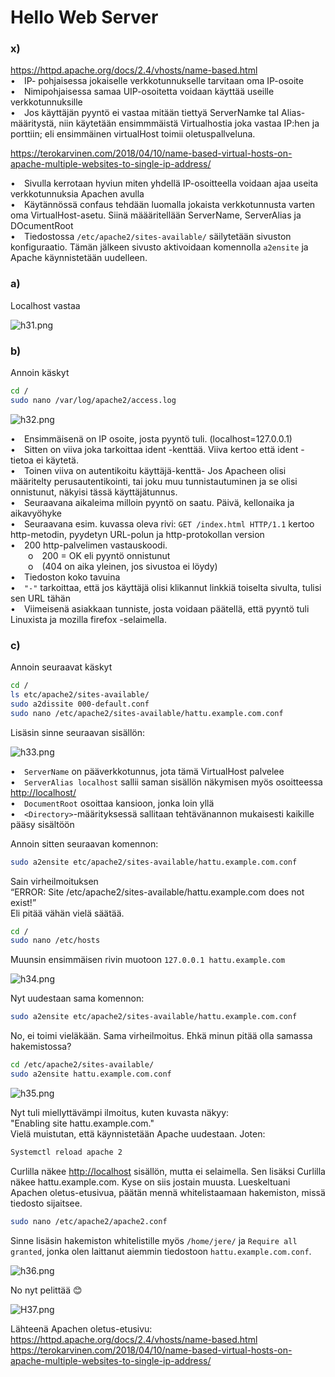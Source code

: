 # Hello Web Server

### x)
https://httpd.apache.org/docs/2.4/vhosts/name-based.html  
• IP- pohjaisessa jokaiselle verkkotunnukselle tarvitaan oma IP-osoite  
• Nimipohjaisessa samaa UIP-osoitetta voidaan käyttää useille verkkotunnuksille  
• Jos käyttäjän pyyntö ei vastaa mitään tiettyä ServerNamke taI Alias-määritystä, niin käytetään ensimmmäistä Virtualhostia joka vastaa IP:hen ja porttiin; eli ensimmäinen virtualHost toimii oletuspallveluna.

https://terokarvinen.com/2018/04/10/name-based-virtual-hosts-on-apache-multiple-websites-to-single-ip-address/  

• Sivulla kerrotaan hyviun miten yhdellä IP-osoitteella voidaan ajaa useita verkkotunnuksia Apachen avulla  
• Käytännössä confaus tehdään luomalla jokaista verkkotunnusta varten oma VirtualHost-asetu. Siinä määäritellään ServerName, ServerAlias ja DOcumentRoot  
• Tiedostossa `/etc/apache2/sites-available/` säilytetään sivuston konfiguraatio. Tämän jälkeen sivusto aktivoidaan komennolla `a2ensite` ja Apache käynnistetään uudelleen.

### a)
Localhost vastaa

![h31.png](https://github.com/Gerathh/linukka1/blob/main/h31.png)

### b)
Annoin käskyt

```bash
cd /
sudo nano /var/log/apache2/access.log
```

![h32.png](https://github.com/Gerathh/linukka1/blob/main/h32.png)

• Ensimmäisenä on IP osoite, josta pyyntö tuli. (localhost=127.0.0.1)  
• Sitten on viiva joka tarkoittaa ident -kenttää. Viiva kertoo että ident -tietoa ei käytetä.  
• Toinen viiva on autentikoitu käyttäjä-kenttä- Jos Apacheen olisi määritelty perusautentikointi, tai joku muu tunnistautuminen ja se olisi onnistunut, näkyisi tässä käyttäjätunnus.  
• Seuraavana aikaleima milloin pyyntö on saatu. Päivä, kellonaika ja aikavyöhyke  
• Seuraavana esim. kuvassa oleva rivi: `GET /index.html HTTP/1.1` kertoo http-metodin, pyydetyn URL-polun ja http-protokollan version  
• 200 http-palvelimen vastauskoodi.  
  o 200 = OK eli pyyntö onnistunut  
  o (404 on aika yleinen, jos sivustoa ei löydy)  
• Tiedoston koko tavuina  
• `"-"` tarkoittaa, että jos käyttäjä olisi klikannut linkkiä toiselta sivulta, tulisi sen URL tähän  
• Viimeisenä asiakkaan tunniste, josta voidaan päätellä, että pyyntö tuli Linuxista ja mozilla firefox -selaimella.

### c)
Annoin seuraavat käskyt

```bash
cd /
ls etc/apache2/sites-available/
sudo a2dissite 000-default.conf
sudo nano /etc/apache2/sites-available/hattu.example.com.conf
```

Lisäsin sinne seuraavan sisällön:

![h33.png](https://github.com/Gerathh/linukka1/blob/main/h33.png)

• `ServerName` on pääverkkotunnus, jota tämä VirtualHost palvelee  
• `ServerAlias localhost` sallii saman sisällön näkymisen myös osoitteessa [http://localhost/](http://localhost/)  
• `DocumentRoot` osoittaa kansioon, jonka loin yllä  
• `<Directory>`-määrityksessä sallitaan tehtävänannon mukaisesti kaikille pääsy sisältöön

Annoin sitten seuraavan komennon:

```bash
sudo a2ensite etc/apache2/sites-available/hattu.example.com.conf
```

Sain virheilmoituksen  
“ERROR: Site /etc/apache2/sites-available/hattu.example.com does not exist!”  
Eli pitää vähän vielä säätää.

```bash
cd /
sudo nano /etc/hosts
```

Muunsin ensimmäisen rivin muotoon `127.0.0.1 hattu.example.com`

![h34.png](https://github.com/Gerathh/linukka1/blob/main/h34.png)

Nyt uudestaan sama komennon:

```bash
sudo a2ensite etc/apache2/sites-available/hattu.example.com.conf
```

No, ei toimi vieläkään. Sama virheilmoitus. Ehkä minun pitää olla samassa hakemistossa?

```bash
cd /etc/apache2/sites-available/
sudo a2ensite hattu.example.com.conf
```

![h35.png](https://github.com/Gerathh/linukka1/blob/main/h35.png)

Nyt tuli miellyttävämpi ilmoitus, kuten kuvasta näkyy:  
"Enabling site hattu.example.com."  
Vielä muistutan, että käynnistetään Apache uudestaan. Joten:

```bash
Systemctl reload apache 2
```

Curlilla näkee [http://localhost](http://localhost) sisällön, mutta ei selaimella. Sen lisäksi Curlilla näkee hattu.example.com. Kyse on siis jostain muusta. Lueskeltuani Apachen oletus-etusivua, päätän mennä whitelistaamaan hakemiston, missä tiedosto sijaitsee.

```bash
sudo nano /etc/apache2/apache2.conf
```

Sinne lisäsin hakemiston whitelistille myös `/home/jere/` ja `Require all granted`, jonka olen laittanut aiemmin tiedostoon `hattu.example.com.conf`.

![h36.png](https://github.com/Gerathh/linukka1/blob/main/h36.png)

No nyt pelittää 😊

![H37.png](https://github.com/Gerathh/linukka1/blob/main/h37.png)

Lähteenä Apachen oletus-etusivu:  
https://httpd.apache.org/docs/2.4/vhosts/name-based.html  
https://terokarvinen.com/2018/04/10/name-based-virtual-hosts-on-apache-multiple-websites-to-single-ip-address/

